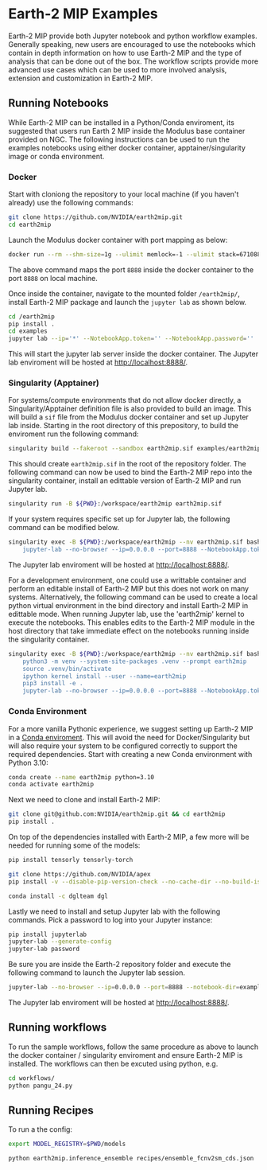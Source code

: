# Earth-2 MIP Examples

Earth-2 MIP provide both Jupyter notebook and python workflow examples.
Generally speaking, new users are encouraged to use the notebooks which contain in depth information
on how to use Earth-2 MIP and the type of analysis that can be done out of the box.
The workflow scripts provide more advanced use cases which can be used to more involved analysis, extension and customization
in Earth-2 MIP.

## Running Notebooks

While Earth-2 MIP can be installed in a Python/Conda enviroment, its suggested that
users run Earth 2 MIP inside the Modulus base container provided on NGC.
The following instructions can be used to run the examples notebooks using either docker
container, apptainer/singularity image or conda environment.

### Docker

Start with cloniong the repository to your local machine (if you haven't already) use
the following commands:

```bash
git clone https://github.com/NVIDIA/earth2mip.git
cd earth2mip
```

Launch the Modulus docker container with port mapping as below:

```bash
docker run --rm --shm-size=1g --ulimit memlock=-1 --ulimit stack=67108864 --runtime nvidia -p 8888:8888 -v ${PWD}:/earth2mip -it nvcr.io/nvidia/modulus/modulus:23.08
```

The above command maps the port `8888` inside the docker container to the port `8888` on local machine.

Once inside the container, navigate to the mounted folder `/earth2mip/`, install
Earth-2 MIP package and launch the `jupyter lab` as shown below.

```bash
cd /earth2mip
pip install .
cd examples
jupyter lab --ip='*' --NotebookApp.token='' --NotebookApp.password=''
```

This will start the jupyter lab server inside the docker container.
The Jupyter lab enviroment will be hosted at [http://localhost:8888/](http://localhost:8888/).

### Singularity (Apptainer)

For systems/compute environments that do not allow docker directly, a
Singularity/Apptainer definition file is also provided to build an image.
This will build a `sif` file from the Modulus docker container and set up Jupyter lab inside.
Starting in the root directory of this prepository, to build the enviroment run the
following command:

```bash
singularity build --fakeroot --sandbox earth2mip.sif examples/earth2mip.def
```

This should create `earth2mip.sif` in the root of the repository folder.
The following command can now be used to bind the Earth-2 MIP repo into the singularity
container, install an edittable version of Earth-2 MIP and run Jupyter lab.

```bash
singularity run -B ${PWD}:/workspace/earth2mip earth2mip.sif
```

If your system requires specific set up for Jupyter lab, the following command can be
modified below.

```bash
singularity exec -B ${PWD}:/workspace/earth2mip --nv earth2mip.sif bash -c 'cd ~
    jupyter-lab --no-browser --ip=0.0.0.0 --port=8888 --NotebookApp.token="" --notebook-dir=examples/'
```

The Jupyter lab enviroment will be hosted at [http://localhost:8888/](http://localhost:8888/).

For a development environment, one could use a writtable container and perform an
editable install of Earth-2 MIP but this does not work on many systems.
Alternatively, the following command can be used to create a local python virtual
environment in the bind directory and install Earth-2 MIP in edittable mode.
When running Jupyter lab, use the 'earth2mip' kernel to execute the notebooks.
This enables edits to the Earth-2 MIP module in the host directory that take immediate
effect on the notebooks running inside the singularity container.

```bash
singularity exec -B ${PWD}:/workspace/earth2mip --nv earth2mip.sif bash -c 'cd ~
    python3 -m venv --system-site-packages .venv --prompt earth2mip
    source .venv/bin/activate
    ipython kernel install --user --name=earth2mip
    pip3 install -e .
    jupyter-lab --no-browser --ip=0.0.0.0 --port=8888 --NotebookApp.token="" --notebook-dir=examples/'
```

### Conda Environment

For a more vanilla Pythonic experience, we suggest setting up Earth-2 MIP in a
[Conda enviroment](https://www.anaconda.com/download).
This will avoid the need for Docker/Singularity but will also require your system to be
configured correctly to support the required dependencies.
Start with creating a new Conda environment with Python 3.10:

```bash
conda create --name earth2mip python=3.10
conda activate earth2mip
```

Next we need to clone and install Earth-2 MIP:

```bash
git clone git@github.com:NVIDIA/earth2mip.git && cd earth2mip
pip install .
```

On top of the dependencies installed with Earth-2 MIP, a few more will be needed for
running some of the models:

```bash
pip install tensorly tensorly-torch

git clone https://github.com/NVIDIA/apex
pip install -v --disable-pip-version-check --no-cache-dir --no-build-isolation --global-option="--cpp_ext" --global-option="--cuda_ext" ./apex

conda install -c dglteam dgl
```

Lastly we need to install and setup Jupyter lab with the following commands.
Pick a password to log into your Jupyter instance:

```bash
pip install jupyterlab
jupyter-lab --generate-config
jupyter-lab password
```

Be sure you are inside the Earth-2 repository folder and execute the following command
to launch the Jupyter lab session.

```bash
jupyter-lab --no-browser --ip=0.0.0.0 --port=8888 --notebook-dir=examples/
```

The Jupyter lab enviroment will be hosted at [http://localhost:8888/](http://localhost:8888/).

## Running workflows

To run the sample workflows, follow the same procedure as above to launch the docker
container / singularity enviroment and ensure Earth-2 MIP is installed.
The workflows can then be excuted using python, e.g.

```bash
cd workflows/
python pangu_24.py
```

## Running Recipes

To run a the config:

```bash
export MODEL_REGISTRY=$PWD/models

python earth2mip.inference_ensemble recipes/ensemble_fcnv2sm_cds.json
```